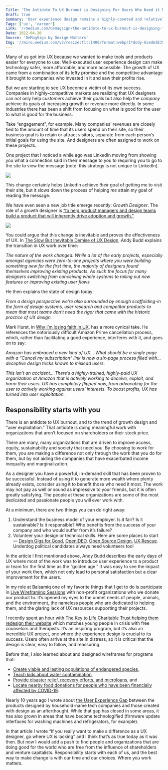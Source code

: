 ```yaml
---
Title: 'The Antidote To UX Burnout is Designing For Users Who Need it Most'
Draft: true
Summary: 'User experience design remains a highly-coveted and relatively satisfying profession. But as a long-time practitioner, I’ve started to see, for the first time, a noticeable trend in feelings of burnout and frustration in our field.'
Tags: ['ux', 'career']
Link: '//medium.com/demagsign/the-antidote-to-ux-burnout-is-designing-for-users-who-need-it-most-ae810866a307'
Date: 2022-04-20
Source: 'DeMagSign by Design Matters'
Img: '//miro.medium.com/v2/resize:fit:1400/format:webp/1*dody-6zedm3EJ5h3AgddPA.jpeg'
---
```


Many of us got into UX because we wanted to make tools and products easier for everyone to use. Well-executed user experience design can make technology safer, more affordable, and more accessible. The growth of UX came from a combination of its lofty promise and the competitive advantage it brought to companies who invested in it and saw their profits rise.

But we are starting to see UX become a victim of its own success. Companies in highly-competitive markets are realizing that UX designers can not only help _customers_ achieve their goals but also help the _company_ achieve its goals of increasing growth or revenue more directly. In some industries there has been a shift from focusing on what is good for the user to what is good for the business.

Take “engagement”, for example. Many companies’ revenues are closely tied to the amount of time that its users spend on their site, so their business goal is to retain or attract visitors, separate from each person’s initial goals for using the site. And designers are often assigned to work on these projects.

One project that I noticed a while ago was LinkedIn moving from showing you what a connection said in their message to you to requiring you to go to the site to view the message (note: this strategy is not unique to LinkedIn).

![](/antidote-burnout1.png)

This change certainly helps LinkedIn achieve _their_ goal of getting me to visit their site, but it slows down the process of helping _me_ attain my goal of reading the message.

We have even seen a new job title emerge recently: _Growth Designer_. The role of a growth designer is [“to help product managers and design teams build a product that will inherently drive adoption and growth.”](https://segment.com/blog/what-does-a-growth-designer-do/)

![](/antidote-burnout2.png)

You could argue that this change is inevitable and proves the effectiveness of UX. In [The Slow But Inevitable Demise of UX Design](https://andybudd.medium.com/the-slow-but-inevitable-demise-of-ux-design-andy-budd-a0f67de103b0), Andy Budd explains the transition in UX work over time:

_The nature of the work changed. While a lot of the early projects, especially amongst agencies were zero-to-one projects where you were building something new for the first time, the majority of designers found themselves improving existing products. As such the focus for many designers switching from conceiving whole systems to rolling out new features or improving existing user flows_

He then explains the state of design today:

_From a design perspective we’re also surrounded by enough scaffolding-in the form of design systems, user research and competitor products-to mean that most teams don’t need the rigor that came with the historic practice of UX design._

Mark Hurst, in [Why I’m losing faith in UX](https://creativegood.com/blog/21/losing-faith-in-ux.html), has a more cynical take. He references the notoriously difficult Amazon Prime cancellation process, which, rather than facilitating a good experience, interferes with it, and goes on to say:

_Amazon has embraced a new kind of UX… What should be a single page with a “Cancel my subscription” link is now a six-page process filled with…deceptive design tricks known to mislead users._

_This isn’t an accident… There’s a highly-trained, highly-paid UX organization at Amazon that is actively working to deceive, exploit, and harm their users. UX has completely flipped now, from advocating for the user to actively working against users’ interests. To boost profits, UX has turned into user exploitation._

## Responsibility starts with you

There is an antidote to UX burnout, and to the trend of growth design and “user exploitation.” That antidote is doing meaningful work with organizations that aren’t focused on shareholders or their stock price.

There are many, many organizations that are driven to improve access, equity, sustainability and society that need you. By choosing to work for them, you are making a difference not only through the work that you do for them, but by not aiding the companies that have exacerbated income inequality and marginalization.

As a designer you have a powerful, in-demand skill that has been proven to be successful. Instead of using it to generate more wealth where plenty already exists, consider using it to benefit those who need it most. The work may not pay as well or sound as impressive to your friends, but it is often greatly satisfying. The people at these organizations are some of the most dedicated and passionate people you will ever work with.

At a minimum, there are two things you can do right away:

1.  Understand the business model of your employer. Is it fair? Is it sustainable? Is it responsible? Who benefits from the success of your company and who would suffer from it’s failure?
2.  Volunteer your design or technical skills. Here are some places to start — [Design Gigs for Good](https://www.designgigsforgood.org/), [OpenIDEO](https://www.openideo.com/), [Open Source Design](https://opensourcedesign.net/jobs/), [UX Rescue](https://www.uxrescue.org/). Underdog political candidates always need volunteers too!

In the article I first mentioned above, Andy Budd describes the early days of UX where most of the work was to introduce user experience to a product or team for the first time as the “golden age.” It was easy to see the impact of your work then, which not only lead to personal satisfaction but a clear improvement for the users.

In my role at Balsamiq one of my favorite things that I get to do is participate in [Live Wireframing Sessions](https://balsamiq.com/learn/videos/live-wireframing/) with non-profit organizations who we donate our product to. It’s opened my eyes to the unmet needs of people, animals, and the environment, the nameless people who are dedicated to helping them, and the glaring lack of UX resources supporting their projects.

I recently [spent an hour with The Key to Life Charitable Trust helping them redesign their website](https://balsamiq.com/learn/videos/live-wireframing/nonprofits/gumboot-friday/) which matches young people in crisis with free counselors and therapists. It’s an inspiring program, but it’s also an incredible UX project, one where the experience design is crucial to its success. Users often arrive at the site in distress, so it is critical that the design is clear, easy to follow, and reassuring.

Before that, I also learned about and designed wireframes for programs that:

*   [Create viable and lasting populations of endangered species](https://balsamiq.com/learn/videos/live-wireframing/nonprofits/conservation-centers-species-survival/),
*   [Teach kids about water contamination](https://balsamiq.com/learn/videos/live-wireframing/nonprofits/ganges-for-kids/),
*   [Provide disaster relief, recovery efforts, and microloans](https://balsamiq.com/learn/videos/live-wireframing/nonprofits/hope-for-the-caribbean/), and
*   [Locate nearby food donations for people who have been financially affected by COVID-19](https://balsamiq.com/learn/videos/live-wireframing/nonprofits/food-donation-covid/).

Nearly 10 years ago I wrote about [the User Experience Gap](https://balsamiq.com/company/news/the-user-experience-gap/) between the products designed by household-name tech companies and those created with design as an afterthought. While that gap has closed in some areas, it has also grown in areas that have become technologified (firmware update interfaces for washing machines and refrigerators, for example).

In that article I wrote “If you really want to make a difference as a UX designer, go where UX is lacking” and I think that’s as true today as it was then. But now I would add a push to find people and organizations that are doing good for the world who are free from the influence of shareholders and venture capitalists. Responsibility starts with each of us, and the best way to make change is with our time and our choices. Where you work matters.